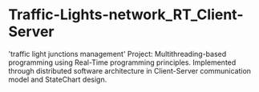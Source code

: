 # Traffic-Lights-network_RT_Client-Server
'traffic light junctions management' Project:
Multithreading-based programming using Real-Time programming principles. 
Implemented through distributed software architecture in Client-Server communication model and StateChart design.
